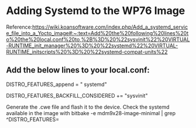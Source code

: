 # Adding Systemd to the WP76 Image
Reference:https://wiki.koansoftware.com/index.php/Add_a_systemd_service_file_into_a_Yocto_image#:~:text=Add%20the%20following%20lines%20to%20the%20local.conf%20to,%2B%3D%20%22sysvinit%22%20VIRTUAL-RUNTIME_init_manager%20%3D%20%22systemd%22%20VIRTUAL-RUNTIME_initscripts%20%3D%20%22systemd-compat-units%22
## Add the below lines to your local.conf: 
DISTRO_FEATURES_append = " systemd"

DISTRO_FEATURES_BACKFILL_CONSIDERED += "sysvinit"

Generate the .cwe file and flash it to the device. Check the systemd available in the image with bitbake -e mdm9x28-image-minimal | grep ^DISTRO_FEATURES=





